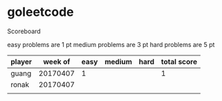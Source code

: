 # goleetcode
Scoreboard

easy problems are 1 pt
medium problems are 3 pt
hard problems are 5 pt

| player | week of  | easy | medium | hard | total score |
|--------|----------|------|--------|------|-------------|
| guang  | 20170407 |    1 |        |      |           1 |
| ronak  | 20170407 |      |        |      |             |
|        |          |      |        |      |             |
